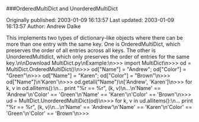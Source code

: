 ###OrderedMultiDict and UnorderedMultiDict

Originally published: 2003-01-09 16:13:57
Last updated: 2003-01-09 16:13:57
Author: Andrew Dalke

This implements two types of dictionary-like objects where there can be more than one entry with the same key. One is OrderedMultiDict, which preserves the order of all entries across all keys. The other is UnorderedMultidict, which only preserves the order of entries for the same key.\n\nDownload MultiDict.py\nExample:\n>>> import MultiDict\n>>> od = MultiDict.OrderedMultiDict()\n>>> od["Name"] = "Andrew"; od["Color"] = "Green"\n>>> od["Name"] = "Karen"; od["Color"] = "Brown"\n>>> od["Name"]\n'Karen'\n>>> od.getall("Name")\n['Andrew', 'Karen']\n>>> for k, v in od.allitems():\n...     print "%r == %r", (k, v)\n...\n'Name' == 'Andrew'\n'Color' == 'Green'\n'Name' == 'Karen'\n'Color' == 'Brown'\n>>> ud = MultDict.UnorderedMultiDict(od)\n>>> for k, v in ud.allitems():\n...     print "%r == %r", (k, v)\n...\n'Name' == 'Andrew'\n'Name' == 'Karen'\n'Color' == 'Green'\n'Color' == 'Brown'\n>>>